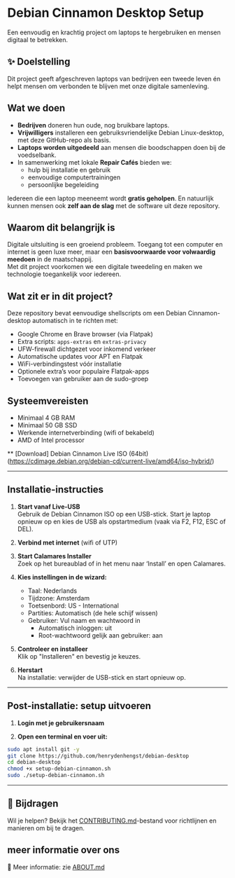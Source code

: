 # Debian Cinnamon Desktop Setup

Een eenvoudig en krachtig project om laptops te hergebruiken en mensen digitaal te betrekken.

## ✨ Doelstelling

Dit project geeft afgeschreven laptops van bedrijven een tweede leven én helpt mensen om verbonden te blijven met onze digitale samenleving.

## Wat we doen

- **Bedrijven** doneren hun oude, nog bruikbare laptops.  
- **Vrijwilligers** installeren een gebruiksvriendelijke Debian Linux-desktop, met deze GitHub-repo als basis.  
- **Laptops worden uitgedeeld** aan mensen die boodschappen doen bij de voedselbank.  
- In samenwerking met lokale **Repair Cafés** bieden we:
  - hulp bij installatie en gebruik
  - eenvoudige computertrainingen
  - persoonlijke begeleiding

Iedereen die een laptop meeneemt wordt **gratis geholpen**. En natuurlijk kunnen mensen ook **zelf aan de slag** met de software uit deze repository.

## Waarom dit belangrijk is

Digitale uitsluiting is een groeiend probleem. Toegang tot een computer en internet is geen luxe meer, maar een **basisvoorwaarde voor volwaardig meedoen** in de maatschappij.  
Met dit project voorkomen we een digitale tweedeling en maken we technologie toegankelijk voor iedereen.

## Wat zit er in dit project?

Deze repository bevat eenvoudige shellscripts om een Debian Cinnamon-desktop automatisch in te richten met:

- Google Chrome en Brave browser (via Flatpak)
- Extra scripts: `apps-extras` en `extras-privacy`
- UFW-firewall dichtgezet voor inkomend verkeer
- Automatische updates voor APT en Flatpak
- WiFi-verbindingstest vóór installatie
- Optionele extra’s voor populaire Flatpak-apps
- Toevoegen van gebruiker aan de sudo-groep

## Systeemvereisten

- Minimaal 4 GB RAM
- Minimaal 50 GB SSD
- Werkende internetverbinding (wifi of bekabeld)
- AMD of Intel processor

** [Download] Debian Cinnamon Live ISO (64bit) (https://cdimage.debian.org/debian-cd/current-live/amd64/iso-hybrid/)

---

## Installatie-instructies

1. **Start vanaf Live-USB**  
   Gebruik de Debian Cinnamon ISO op een USB-stick. Start je laptop opnieuw op en kies de USB als opstartmedium (vaak via F2, F12, ESC of DEL).

2. **Verbind met internet** (wifi of UTP)

3. **Start Calamares Installer**  
   Zoek op het bureaublad of in het menu naar ‘Install’ en open Calamares.

4. **Kies instellingen in de wizard:**
   - Taal: Nederlands
   - Tijdzone: Amsterdam
   - Toetsenbord: US - International
   - Partities: Automatisch (de hele schijf wissen)
   - Gebruiker: Vul naam en wachtwoord in  
     - Automatisch inloggen: uit
     - Root-wachtwoord gelijk aan gebruiker: aan

5. **Controleer en installeer**  
   Klik op "Installeren" en bevestig je keuzes.

6. **Herstart**  
   Na installatie: verwijder de USB-stick en start opnieuw op.

---

## Post-installatie: setup uitvoeren

1. **Login met je gebruikersnaam**

2. **Open een terminal en voer uit:**

```bash
sudo apt install git -y
git clone https://github.com/henrydenhengst/debian-desktop
cd debian-desktop
chmod +x setup-debian-cinnamon.sh
sudo ./setup-debian-cinnamon.sh
```

---


## 🤲 Bijdragen

Wil je helpen? Bekijk het [CONTRIBUTING.md](CONTRIBUTING.md)-bestand voor richtlijnen en manieren om bij te dragen.

## meer informatie over ons

📄 Meer informatie: zie [ABOUT.md](ABOUT.md)
